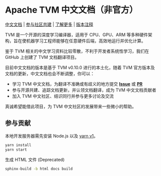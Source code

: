 # Apache TVM 中文文档（非官方）

[中文文档](https://tvm.hyper.ai/) |
[参与社区共建](CONTRIBUTING.md) |
[了解更多](https://hyper.ai/) |
[版本注释](NEWS.md)

TVM 是一个开源的深度学习编译器，适用于 CPU、GPU、ARM 等多种硬件架构，旨在使机器学习工程师能够在任意硬件后端，高效地运行并优化计算。

鉴于 TVM 相关的中文学习资料比较零散，不利于开发者系统性学习，我们在 GitHub 上创建了 TVM 文档翻译项目。

目前中文文档的版本是基于 TVM v0.10.0 进行的本土化，随着 TVM 官方版本及文档的更新，中文文档也会不断调整，你可以：

* 学习 TVM 中文文档，为翻译不准确或有歧义的地方提交 [**Issue**](https://github.com/hyperai/tvm-cn/issues) 或 [**PR**](https://github.com/hyperai/tvm-cn/pulls)
* 参与开源共建、追踪文档更新，并认领文档翻译，成为 TVM 中文文档贡献者
* 加入 TVM 中文社区、结识同行并参与更多讨论及交流

真诚希望能借此项目，为 TVM 中文社区的发展带来一些微小的帮助。

## 参与贡献

本地开发服务器需先安装 Node.js 以及 [yarn v1](https://classic.yarnpkg.com/lang/en/docs/install)。

```bash
yarn install
yarn start
```

生成 HTML 文件 (Deprecated)

```bash
sphinx-build -b html docs build
```
